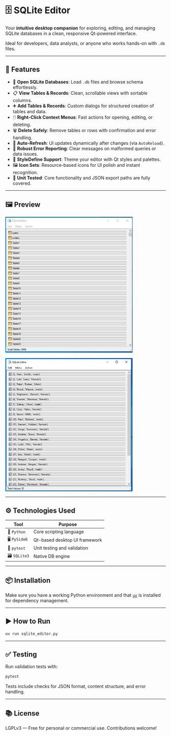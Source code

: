 # 🗄️ SQLite Editor

Your **intuitive desktop companion** for exploring, editing, and managing SQLite databases in a clean, responsive Qt-powered interface.

Ideal for developers, data analysts, or anyone who works hands-on with `.db` files.

---

## 🚀 Features

- 📂 **Open SQLite Databases**: Load `.db` files and browse schema effortlessly.
- 📋 **View Tables & Records**: Clean, scrollable views with sortable columns.
- ➕ **Add Tables & Records**: Custom dialogs for structured creation of tables and data.
- 🖱️ **Right-Click Context Menus**: Fast actions for opening, editing, or deleting.
- 🗑️ **Delete Safely**: Remove tables or rows with confirmation and error handling.
- 🔄 **Auto-Refresh**: UI updates dynamically after changes (via `AutoReload`).
- 🚨 **Robust Error Reporting**: Clear messages on malformed queries or data issues.
- 🎨 **StyleDefine Support**: Theme your editor with Qt styles and palettes.
- 🖼️ **Icon Sets**: Resource-based icons for UI polish and instant recognition.
- 🧪 **Unit Tested**: Core functionality and JSON export paths are fully covered.

---

## 🖼️ Preview

<p>
   <img src="./assets/photo-1.jpg" alt="Photo 1" width="400" />
</p>
<p>
   <img src="./assets/photo-2.jpg" alt="Photo 2" width="400" />
</p>

---

## ⚙️ Technologies Used

| Tool         | Purpose                                      |
|--------------|----------------------------------------------|
| 🐍 `Python`   | Core scripting language                      |
| 🖥️ `PySide6`  | Qt-based desktop UI framework               |
| 🧪 `pytest`   | Unit testing and validation                  |
| 🗃️ `SQLite3`  | Native DB engine                            |

---

## 📦 Installation

Make sure you have a working Python environment and that [`uv`](https://docs.astral.sh/uv) is installed for dependency management.

---

## ▶️ How to Run

```bash
uv run sqlite_editor.py
```

---

## ✅ Testing

Run validation tests with:

```bash
pytest
```

Tests include checks for JSON format, content structure, and error handling.

---

## 📚 License

LGPLv3 — Free for personal or commercial use. Contributions welcome!
